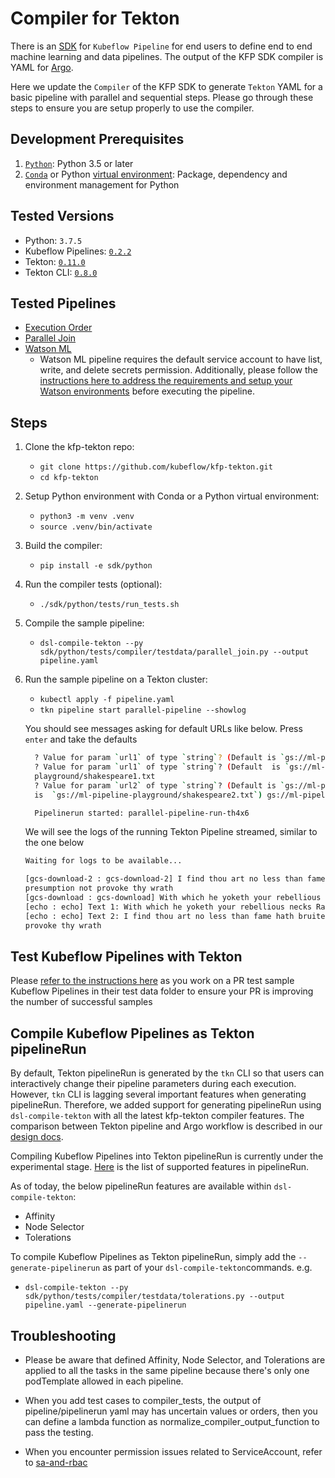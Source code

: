 # Compiler for Tekton

There is an [SDK](https://www.kubeflow.org/docs/pipelines/sdk/sdk-overview/) 
for `Kubeflow Pipeline` for end users to define end to end machine learning and data pipelines.
The output of the KFP SDK compiler is YAML for [Argo](https://github.com/argoproj/argo).

Here we update the `Compiler` of the KFP SDK to generate `Tekton` YAML for a basic pipeline with parallel and sequential steps. Please go through these steps to ensure you are setup properly to use the compiler.

## Development Prerequisites

1. [`Python`](https://www.python.org/downloads/): Python 3.5 or later  
2. [`Conda`](https://docs.conda.io/en/latest/) or Python 
   [virtual environment](https://packaging.python.org/guides/installing-using-pip-and-virtual-environments/): 
   Package, dependency and environment management for Python

## Tested Versions

 - Python: `3.7.5`
 - Kubeflow Pipelines: [`0.2.2`](https://github.com/kubeflow/pipelines/releases/tag/0.2.2)
 - Tekton: [`0.11.0`](https://github.com/tektoncd/pipeline/releases/tag/v0.11.0-rc1)
 - Tekton CLI: [`0.8.0`](https://github.com/tektoncd/cli/releases/tag/v0.8.0)

## Tested Pipelines
- [Execution Order](https://github.com/kubeflow/pipelines/blob/master/samples/core/execution_order/execution_order.py)
- [Parallel Join](https://github.com/kubeflow/pipelines/blob/master/samples/core/parallel_join/parallel_join.py)
- [Watson ML](https://github.com/kubeflow/pipelines/blob/master/samples/contrib/ibm-samples/watson/watson_train_serve_pipeline.py)
    - Watson ML pipeline requires the default service account to have list, write, and delete secrets permission. Additionally, please follow the [instructions here to address the requirements and setup your Watson environments](https://github.com/kubeflow/pipelines/tree/master/samples/contrib/ibm-samples/watson) before executing the pipeline.

## Steps

1. Clone the kfp-tekton repo:
    - `git clone https://github.com/kubeflow/kfp-tekton.git`
    - `cd kfp-tekton`

2. Setup Python environment with Conda or a Python virtual environment:

    - `python3 -m venv .venv`
    - `source .venv/bin/activate`

3. Build the compiler:

    - `pip install -e sdk/python`

4. Run the compiler tests (optional):

    - `./sdk/python/tests/run_tests.sh`

5. Compile the sample pipeline:
 
    - `dsl-compile-tekton --py sdk/python/tests/compiler/testdata/parallel_join.py --output pipeline.yaml`
    
6. Run the sample pipeline on a Tekton cluster:

    - `kubectl apply -f pipeline.yaml`
    - `tkn pipeline start parallel-pipeline --showlog`

   You should see messages asking for default URLs like below. Press `enter` and take the defaults
    ```bash
      ? Value for param `url1` of type `string`? (Default is `gs://ml-pipeline-playgro 
      ? Value for param `url1` of type `string`? (Default  is `gs://ml-pipeline-playground/shakespeare1.txt`) gs://ml-pipeline-
      playground/shakespeare1.txt
      ? Value for param `url2` of type `string`? (Default is `gs://ml-pipeline-playgro? Value for param `url2` of type `string`? (Default 
      is  `gs://ml-pipeline-playground/shakespeare2.txt`) gs://ml-pipeline-playground/shakespeare2.txt
 
      Pipelinerun started: parallel-pipeline-run-th4x6

    ```
   
   We will see the logs of the running Tekton Pipeline streamed, similar to the one below
      
      ```bash
      Waiting for logs to be available...

      [gcs-download-2 : gcs-download-2] I find thou art no less than fame hath bruited And more than may be gatherd by thy shape Let my    
      presumption not provoke thy wrath
      [gcs-download : gcs-download] With which he yoketh your rebellious necks Razeth your cities and subverts your towns And in a moment         makes them desolate
      [echo : echo] Text 1: With which he yoketh your rebellious necks Razeth your cities and subverts your towns And in a moment makes           them desolate
      [echo : echo] Text 2: I find thou art no less than fame hath bruited And more than may be gatherd by thy shape Let my presumption not 
      provoke thy wrath
      ```
## Test Kubeflow Pipelines with Tekton

Please [refer to the instructions here](./python/tests/README.md) as you work on a PR test sample Kubeflow Pipelines in their test data folder to ensure your PR is improving the number of successful samples

## Compile Kubeflow Pipelines as Tekton pipelineRun

By default, Tekton pipelineRun is generated by the `tkn` CLI so that users can interactively change their pipeline parameters during each execution. However, `tkn` CLI is lagging several important features when generating pipelineRun. Therefore, we added support for generating pipelineRun using `dsl-compile-tekton` with all the latest kfp-tekton compiler features. The comparison between Tekton pipeline and Argo workflow is described in our [design docs](https://docs.google.com/document/d/1oXOdiItI4GbEe_qzyBmMAqfLBjfYX1nM94WHY3EPa94/edit#heading=h.f38y0bqkxo87).

Compiling Kubeflow Pipelines into Tekton pipelineRun is currently under the experimental stage. [Here](https://github.com/tektoncd/pipeline/blob/master/docs/pipelineruns.md) is the list of supported features in pipelineRun.

As of today, the below pipelineRun features are available within `dsl-compile-tekton`:
- Affinity
- Node Selector
- Tolerations

To compile Kubeflow Pipelines as Tekton pipelineRun, simply add the `--generate-pipelinerun` as part of your `dsl-compile-tekton`commands. e.g.
- `dsl-compile-tekton --py sdk/python/tests/compiler/testdata/tolerations.py --output pipeline.yaml --generate-pipelinerun`

## Troubleshooting
- Please be aware that defined Affinity, Node Selector, and Tolerations are applied to all the tasks in the same pipeline because there's only one podTemplate allowed in each pipeline.

- When you add test cases to compiler_tests, the output of pipeline/pipelinerun yaml may has uncertain values or orders, then you can define a lambda function as normalize_compiler_output_function to pass the testing.

- When you encounter permission issues related to ServiceAccount, refer to [sa-and-rbac](sa-and-rbac.md)
